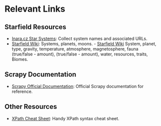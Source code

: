 # Relevant Links

## Starfield Resources
- [Inara.cz Star Systems](https://inara.cz/starfield/starsystems-list/): Collect system names and associated URLs.
- [Starfield Wiki](https://starfieldwiki.net/wiki/Starfield:Star_Systems): Systems, planets, moons. - [Starfield Wiki](https://starfieldwiki.net/wiki/Starfield:Al-Battani_System) System, planet, type, gravity, temperature, atmosphere, magnetosphere, fauna (true/false - amount), (true/false - amount), water, resources, traits, Biomes.

## Scrapy Documentation
- [Scrapy Official Documentation](https://docs.scrapy.org/en/latest/): Official Scrapy documentation for reference.

## Other Resources
- [XPath Cheat Sheet](https://devhints.io/xpath): Handy XPath syntax cheat sheet.
